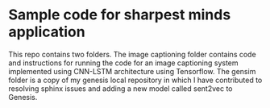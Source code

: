 # Sample code for sharpest minds application

This repo contains two folders. The image captioning folder contains code and instructions for running the code for an image captioning system implemented using CNN-LSTM architecture using Tensorflow. The gensim folder is a copy of my genesis local repository in which I have contributed to resolving sphinx issues and adding a new model called sent2vec to Genesis.
